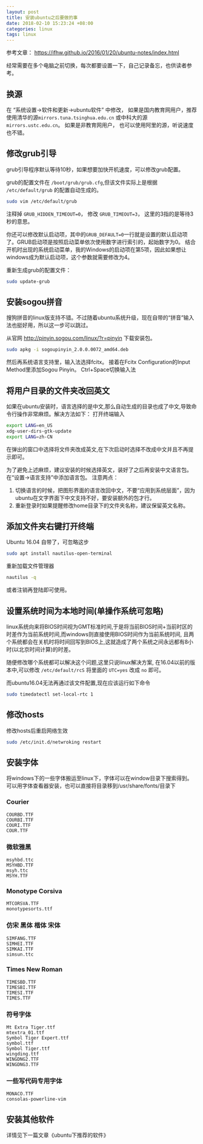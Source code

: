 ```yaml
---
layout: post
title: 安装ubuntu之后要做的事
date: 2018-02-10 15:23:24 +08:00
categories: linux
tags: linux
---
```


<!---
安装ubuntu之后要做的事
--->

参考文章： https://ifhw.github.io/2016/01/20/ubuntu-notes/index.html

经常需要在多个电脑之前切换，每次都要设置一下，自己记录备忘，也供读者参考。

## 换源
在 “系统设置->软件和更新->ubuntu软件” 中修改，
如果是国内教育网用户，推荐使用清华的源`mirrors.tuna.tsinghua.edu.cn` 或中科大的源 `mirrors.ustc.edu.cn`。
如果是非教育网用户， 也可以使用阿里的源，听说速度也不错。

## 修改grub引导
grub引导程序默认等待10秒，如果想要加快开机速度，可以修改grub配置。

grub的配置文件在 `/boot/grub/grub.cfg`,但该文件实际上是根据 `/etc/default/grub` 的配置自动生成的。

```bash
sudo vim /etc/default/grub
```

注释掉 `GRUB_HIDDEN_TIMEOUT=0`， 修改 `GRUB_TIMEOUT=3`， 这里的3指的是等待3秒的意思。

你还可以修改默认启动项，其中的`GRUB_DEFAULT=0`一行就是设置的默认启动项了。GRUB启动项是按照启动菜单依次使用数字进行索引的，起始数字为0。
结合开机时出现的系统启动菜单，我的Windows的启动项在第5项，因此如果想让windows成为默认启动项，这个参数就需要修改为4。

重新生成grub的配置文件：

```bash
sudo update-grub
```

## 安装sogou拼音
搜狗拼音的linux版支持不错。不过随着ubuntu系统升级，现在自带的“拼音”输入法也挺好用，所以这一步可以跳过。

从官网 http://pinyin.sogou.com/linux/?r=pinyin 下载安装包。
```bash
sudo apkg -i sogoupinyin_2.0.0.0072_amd64.deb
```

然后再系统语言支持里，输入法选择fcitx。
接着在Fcitx Configuration的Input Method里添加Sogou Pinyin。
Ctrl+Space切换输入法

## 将用户目录的文件夹改回英文

如果在ubuntu安装时，语言选择的是中文,那么自动生成的目录也成了中文,导致命令行操作非常麻烦。解决方法如下：
打开终端输入
```bash
export LANG=en_US
xdg-user-dirs-gtk-update
export LANG=zh-CN
```
在弹出的窗口中选择将文件夹改成英文,在下次启动时选择不改成中文并且不再提示即可。

为了避免上述麻烦，建议安装的时候选择英文，装好了之后再安装中文语言包。
在“设置->语言支持”中添加语言包。
注意两点：
1. 切换语言的时候，把图形界面的语言改回中文，不要“应用到系统层面”，因为ubuntu在文字界面下中文支持不好，要安装额外的包才行。
2. 重新登录时如果提醒修改home目录下的文件夹名称，建议保留英文名称。

## 添加文件夹右键打开终端
Ubuntu 16.04 自带了，可忽略这步

```bash
sudo apt install nautilus-open-terminal
```

重新加载文件管理器

```bash
nautilus -q
```

或者注销再登陆即可使用。

## 设置系统时间为本地时间(单操作系统可忽略)
linux系统向来将BIOS时间视为GMT标准时间,于是将当前BIOS时间+当前时区的时差作为当前系统时间,而windows则直接使用BIOS时间作为当前系统时间,
且两个系统都会在关机时将时间回写到BIOS上,这就造成了两个系统之间永远都有8小时(以北京时间计算)的时差。

随便修改哪个系统都可以解决这个问题,这里只说linux解决方案, 在16.04以前的版本中,可以修改 `/etc/default/rcS` 将里面的 `UTC=yes` 改成 `no` 即可。

而ubuntu16.04无法再通过该文件配置,现在应该运行如下命令
```bash
sudo timedatectl set-local-rtc 1
```

## 修改hosts
修改hosts后重启网络生效
```bash
sudo /etc/init.d/netwroking restart
```

## 安装字体

将windows下的一些字体搬运至linux下，字体可以在window目录下搜索得到。
可以用字体查看器安装，也可以直接将目录移到/usr/share/fonts/目录下

### Courier
    COURBD.TTF
    COURBI.TTF
    COURI.TTF
    COUR.TTF

### 微软雅黑
    msyhbd.ttc
    MSYHBD.TTF
    msyh.ttc
    MSYH.TTF

### Monotype Corsiva
    MTCORSVA.TTF
    monotypesorts.ttf

### 仿宋 黑体 楷体 宋体
    SIMFANG.TTF
    SIMHEI.TTF
    SIMKAI.TTF
    simsun.ttc

### Times New Roman
    TIMESBD.TTF
    TIMESBI.TTF
    TIMESI.TTF
    TIMES.TTF

### 符号字体
    Mt Extra Tiger.ttf
    mtextra_01.ttf
    Symbol Tiger Expert.ttf
    symbol.ttf
    Symbol Tiger.ttf
    wingding.ttf
    WINGDNG2.TTF
    WINGDNG3.TTF

### 一些写代码专用字体
    MONACO.TTF
    consolas-powerline-vim

## 安装其他软件
详情见下一篇文章《ubuntu下推荐的软件》
